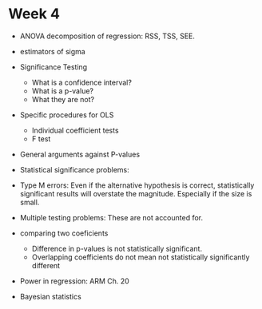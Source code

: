 # Week 4

- ANOVA decomposition of regression: RSS, TSS, SEE.
- estimators of sigma
- Significance Testing

    - What is a confidence interval?
    - What is a p-value?
    - What they are not?

- Specific procedures for OLS

    - Individual coefficient tests
    - F test

- General arguments against P-values
- Statistical significance problems: 
- Type M errors: Even if the alternative hypothesis is correct, statistically significant results will overstate the magnitude. Especially if the size is small.
- Multiple testing problems: These are not accounted for.
- comparing two coeficients

    - Difference in p-values is not statistically significant.
    - Overlapping coefficients do not mean not statistically significantly different
	
- Power in regression: ARM Ch. 20
- Bayesian statistics


